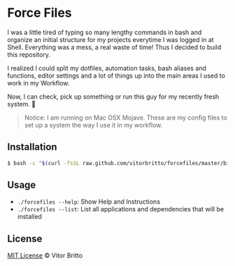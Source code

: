 # Force Files

I was a little tired of typing so many lengthy commands in bash and organize an initial structure for my projects everytime I was logged in at Shell. Everything was a mess, a real waste of time! Thus I decided to build this repository.

I realized I could split my dotfiles, automation tasks, bash aliases and functions, editor settings and a lot of things up into the main areas I used to work in my Workflow.

Now, I can check, pick up something or run this guy for my recently fresh system. :ghost:

> Notice: I am running on Mac OSX Mojave. These are my config files to set up a system the way I use it in my workflow.


## Installation

```bash
$ bash -c "$(curl -fsSL raw.github.com/vitorbritto/forcefiles/master/bin/forcefiles)"
```


## Usage

- `./forcefiles --help`: Show Help and Instructions
- `./forcefiles --list`: List all applications and dependencies that will be installed


## License

[MIT License](http://vitorbritto.mit-license.org/) © Vitor Britto

